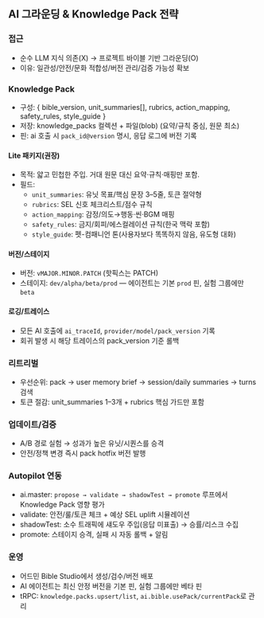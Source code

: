 ## AI 그라운딩 & Knowledge Pack 전략

### 접근
- 순수 LLM 지식 의존(X) → 프로젝트 바이블 기반 그라운딩(O)
- 이유: 일관성/안전/문화 적합성/버전 관리/검증 가능성 확보

### Knowledge Pack
- 구성: { bible_version, unit_summaries[], rubrics, action_mapping, safety_rules, style_guide }
- 저장: knowledge_packs 컬렉션 + 파일(blob) (요약/규칙 중심, 원문 최소)
- 핀: ai 호출 시 `pack_id@version` 명시, 응답 로그에 버전 기록

#### Lite 패키지(권장)
- 목적: 얇고 민첩한 주입. 거대 원문 대신 요약·규칙·매핑만 포함.
- 필드:
  - `unit_summaries`: 유닛 목표/핵심 문장 3–5줄, 토큰 절약형
  - `rubrics`: SEL 신호 체크리스트/점수 규칙
  - `action_mapping`: 감정/의도→행동·씬·BGM 매핑
  - `safety_rules`: 금지/회피/에스컬레이션 규칙(한국 맥락 포함)
  - `style_guide`: 펫-컴패니언 톤(사용자보다 똑똑하지 않음, 유도형 대화)

#### 버전/스테이지
- 버전: `vMAJOR.MINOR.PATCH` (핫픽스는 PATCH)
- 스테이지: `dev/alpha/beta/prod` — 에이전트는 기본 `prod` 핀, 실험 그룹에만 `beta`

#### 로깅/트레이스
- 모든 AI 호출에 `ai_traceId`, `provider/model/pack_version` 기록
- 회귀 발생 시 해당 트레이스의 pack_version 기준 롤백

### 리트리벌
- 우선순위: pack → user memory brief → session/daily summaries → turns 검색
- 토큰 절감: unit_summaries 1–3개 + rubrics 핵심 가드만 포함

### 업데이트/검증
- A/B 경로 실험 → 성과가 높은 유닛/시퀀스를 승격
- 안전/정책 변경 즉시 pack hotfix 버전 발행

### Autopilot 연동
- ai.master: `propose → validate → shadowTest → promote` 루프에서 Knowledge Pack 영향 평가
- validate: 안전/룰/토큰 체크 + 예상 SEL uplift 시뮬레이션
- shadowTest: 소수 트래픽에 섀도우 주입(응답 미표출) → 승률/리스크 수집
- promote: 스테이지 승격, 실패 시 자동 롤백 + 알림

### 운영
- 어드민 Bible Studio에서 생성/검수/버전 배포
- AI 에이전트는 최신 안정 버전을 기본 핀, 실험 그룹에만 베타 핀
 - tRPC: `knowledge.packs.upsert/list`, `ai.bible.usePack/currentPack`로 관리
